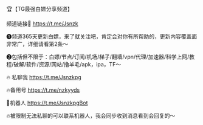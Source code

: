 🏆【TG最强白嫖分享频道】

频道链接🔗 https://t.me/Jsnzk

❶频道365天更新白嫖，来了就关注吧，肯定会对你有所帮助的，更新内容覆盖面非常广，详细请看第2条～

❷包括但不限于：白嫖/节点/订阅/机场/梯子/翻墙/vpn/代理/加速器/科学上网/教程/破解/软件/资源/网站/撸羊毛/apk，ipa，TF～

🔥 私聊我 https://t.me/Jsnzkpg

🔥备用号  https://t.me/nzkyyds

🤖机器人 https://t.me/JsnzkpgBot

🔥被限制无法私聊的可以联系机器人，我会同步收到消息看到会回复的～
